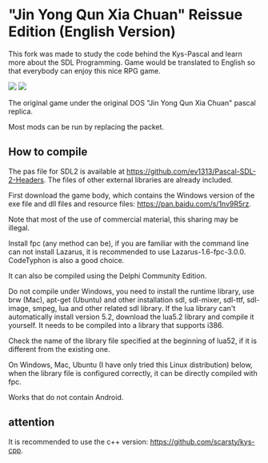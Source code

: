 # "Jin Yong Qun Xia Chuan" Reissue Edition (English Version)

This fork was made to study the code behind the Kys-Pascal and learn more about the SDL Programming. Game would be translated to English so that everybody can enjoy this nice RPG game.

<img src='https://raw.githubusercontent.com/scarsty/kys-pascal/master/open.png' />

<img src='https://raw.githubusercontent.com/scarsty/kys-pascal/master/2.png' />

The original game under the original DOS "Jin Yong Qun Xia Chuan" pascal replica.

Most mods can be run by replacing the packet.

## How to compile
The pas file for SDL2 is available at <https://github.com/ev1313/Pascal-SDL-2-Headers>. The files of other external libraries are already included.

First download the game body, which contains the Windows version of the exe file and dll files and resource files: <https://pan.baidu.com/s/1nv9R5rz>.

Note that most of the use of commercial material, this sharing may be illegal.

Install fpc (any method can be), if you are familiar with the command line can not install Lazarus, it is recommended to use Lazarus-1.6-fpc-3.0.0. CodeTyphon is also a good choice.

It can also be compiled using the Delphi Community Edition.

Do not compile under Windows, you need to install the runtime library, use brw (Mac), apt-get (Ubuntu) and other installation sdl, sdl-mixer, sdl-ttf, sdl-image, smpeg, lua and other related sdl library.
If the lua library can't automatically install version 5.2, download the lua5.2 library and compile it yourself. It needs to be compiled into a library that supports i386.

Check the name of the library file specified at the beginning of lua52, if it is different from the existing one.

On Windows, Mac, Ubuntu (I have only tried this Linux distribution) below, when the library file is configured correctly, it can be directly compiled with fpc.

Works that do not contain Android.



## attention
It is recommended to use the c++ version: <https://github.com/scarsty/kys-cpp>.
